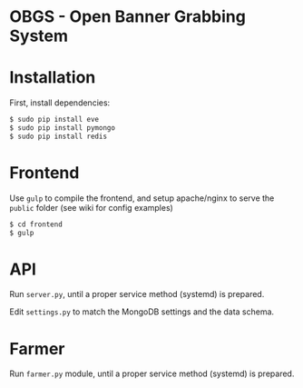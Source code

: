 OBGS - Open Banner Grabbing System
==================================

# Installation

First, install dependencies:

```bash
$ sudo pip install eve
$ sudo pip install pymongo
$ sudo pip install redis
```

# Frontend

Use `gulp` to compile the frontend, and setup apache/nginx
to serve the `public` folder (see wiki for config examples)

```bash
$ cd frontend
$ gulp
```

# API

Run `server.py`, until a proper service method (systemd) is prepared.

Edit `settings.py` to match the MongoDB settings and the data schema.

# Farmer

Run `farmer.py` module, until a proper service method (systemd) is prepared.

